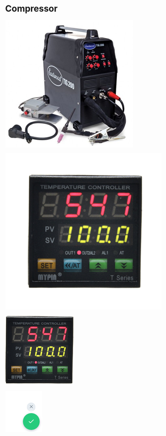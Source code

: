 # Compressor



![Franken-pressor](../.gitbook/assets/image%20%2850%29.png)



![Water seperator](../.gitbook/assets/image%20%2833%29.png)

![Metal Shop Air Station](../.gitbook/assets/image%20%287%29.png)

![Regulator](../.gitbook/assets/image%20%2847%29.png)



